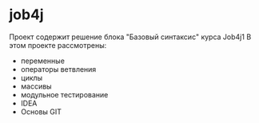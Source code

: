 # job4j
 Проект содержит решение блока "Базовый синтаксис" курса Job4j1
 В этом проекте рассмотрены:
- переменные
- операторы ветвления
- циклы
- массивы
- модульное тестирование
- IDEA
- Основы GIT